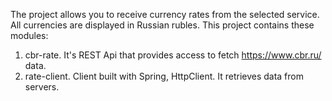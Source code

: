 The project allows you to receive currency rates from the selected service. All currencies are displayed in Russian rubles. 
This project contains these modules:
1) cbr-rate. It's REST Api that provides access to fetch https://www.cbr.ru/ data.
2) rate-client. Client built with Spring, HttpClient. It retrieves data from servers. 
